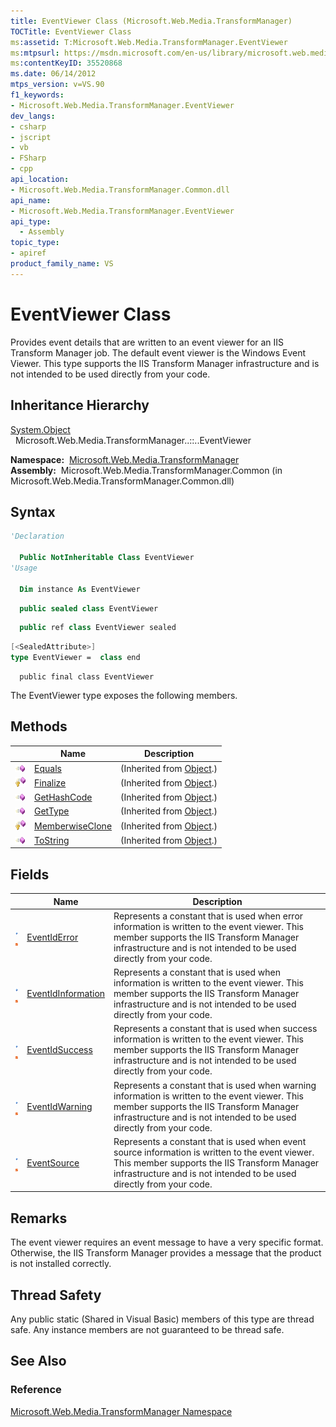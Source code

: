```yaml
---
title: EventViewer Class (Microsoft.Web.Media.TransformManager)
TOCTitle: EventViewer Class
ms:assetid: T:Microsoft.Web.Media.TransformManager.EventViewer
ms:mtpsurl: https://msdn.microsoft.com/en-us/library/microsoft.web.media.transformmanager.eventviewer(v=VS.90)
ms:contentKeyID: 35520868
ms.date: 06/14/2012
mtps_version: v=VS.90
f1_keywords:
- Microsoft.Web.Media.TransformManager.EventViewer
dev_langs:
- csharp
- jscript
- vb
- FSharp
- cpp
api_location:
- Microsoft.Web.Media.TransformManager.Common.dll
api_name:
- Microsoft.Web.Media.TransformManager.EventViewer
api_type:
  - Assembly
topic_type:
- apiref
product_family_name: VS
---
```


# EventViewer Class

Provides event details that are written to an event viewer for an IIS Transform Manager job. The default event viewer is the Windows Event Viewer. This type supports the IIS Transform Manager infrastructure and is not intended to be used directly from your code.

## Inheritance Hierarchy

[System.Object](https://msdn.microsoft.com/library/e5kfa45b)  
  Microsoft.Web.Media.TransformManager..::..EventViewer  

**Namespace:**  [Microsoft.Web.Media.TransformManager](microsoft-web-media-transformmanager-namespace.md)  
**Assembly:**  Microsoft.Web.Media.TransformManager.Common (in Microsoft.Web.Media.TransformManager.Common.dll)

## Syntax

```vb
'Declaration

  Public NotInheritable Class EventViewer
'Usage

  Dim instance As EventViewer
```

```csharp
  public sealed class EventViewer
```

```cpp
  public ref class EventViewer sealed
```

``` fsharp
[<SealedAttribute>]
type EventViewer =  class end
```

```jscript
  public final class EventViewer
```

The EventViewer type exposes the following members.

## Methods

||Name|Description|
|--- |--- |--- |
|![Public method](images/Hh125771.pubmethod(en-us,VS.90).gif "Public method")|[Equals](https://msdn.microsoft.com/library/bsc2ak47)|(Inherited from [Object](https://msdn.microsoft.com/library/e5kfa45b).)|
|![Protected method](images/Hh125771.protmethod(en-us,VS.90).gif "Protected method")|[Finalize](https://msdn.microsoft.com/library/4k87zsw7)|(Inherited from [Object](https://msdn.microsoft.com/library/e5kfa45b).)|
|![Public method](images/Hh125771.pubmethod(en-us,VS.90).gif "Public method")|[GetHashCode](https://msdn.microsoft.com/library/zdee4b3y)|(Inherited from [Object](https://msdn.microsoft.com/library/e5kfa45b).)|
|![Public method](images/Hh125771.pubmethod(en-us,VS.90).gif "Public method")|[GetType](https://msdn.microsoft.com/library/dfwy45w9)|(Inherited from [Object](https://msdn.microsoft.com/library/e5kfa45b).)|
|![Protected method](images/Hh125771.protmethod(en-us,VS.90).gif "Protected method")|[MemberwiseClone](https://msdn.microsoft.com/library/57ctke0a)|(Inherited from [Object](https://msdn.microsoft.com/library/e5kfa45b).)|
|![Public method](images/Hh125771.pubmethod(en-us,VS.90).gif "Public method")|[ToString](https://msdn.microsoft.com/library/7bxwbwt2)|(Inherited from [Object](https://msdn.microsoft.com/library/e5kfa45b).)|

## Fields

||Name|Description|
|--- |--- |--- |
|![Public field](images/Hh125771.pubfield(en-us,VS.90).gif "Public field")![Static member](images/Hh125771.static(en-us,VS.90).gif "Static member")|[EventIdError](eventviewer-eventiderror-field-microsoft-web-media-transformmanager.md)|Represents a constant that is used when error information is written to the event viewer. This member supports the IIS Transform Manager infrastructure and is not intended to be used directly from your code.|
|![Public field](images/Hh125771.pubfield(en-us,VS.90).gif "Public field")![Static member](images/Hh125771.static(en-us,VS.90).gif "Static member")|[EventIdInformation](eventviewer-eventidinformation-field-microsoft-web-media-transformmanager.md)|Represents a constant that is used when information is written to the event viewer. This member supports the IIS Transform Manager infrastructure and is not intended to be used directly from your code.|
|![Public field](images/Hh125771.pubfield(en-us,VS.90).gif "Public field")![Static member](images/Hh125771.static(en-us,VS.90).gif "Static member")|[EventIdSuccess](eventviewer-eventidsuccess-field-microsoft-web-media-transformmanager.md)|Represents a constant that is used when success information is written to the event viewer. This member supports the IIS Transform Manager infrastructure and is not intended to be used directly from your code.|
|![Public field](images/Hh125771.pubfield(en-us,VS.90).gif "Public field")![Static member](images/Hh125771.static(en-us,VS.90).gif "Static member")|[EventIdWarning](eventviewer-eventidwarning-field-microsoft-web-media-transformmanager.md)|Represents a constant that is used when warning information is written to the event viewer. This member supports the IIS Transform Manager infrastructure and is not intended to be used directly from your code.|
|![Public field](images/Hh125771.pubfield(en-us,VS.90).gif "Public field")![Static member](images/Hh125771.static(en-us,VS.90).gif "Static member")|[EventSource](eventviewer-eventsource-field-microsoft-web-media-transformmanager.md)|Represents a constant that is used when event source information is written to the event viewer. This member supports the IIS Transform Manager infrastructure and is not intended to be used directly from your code.|

## Remarks

The event viewer requires an event message to have a very specific format. Otherwise, the IIS Transform Manager provides a message that the product is not installed correctly.

## Thread Safety

Any public static (Shared in Visual Basic) members of this type are thread safe. Any instance members are not guaranteed to be thread safe.

## See Also

### Reference

[Microsoft.Web.Media.TransformManager Namespace](microsoft-web-media-transformmanager-namespace.md)

